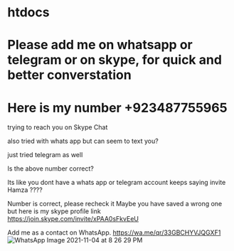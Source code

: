 # htdocs
# Please add me on whatsapp or telegram or on skype, for quick and better converstation
# Here is my number +923487755965


trying to reach you on Skype Chat 


also tried with whats app but can seem to text you?


just tried telegram as well


Is the above number correct?

Its like you dont have a whats app or telegram account   keeps saying invite Hamza ????

Number is correct, please recheck it Maybe you have saved a wrong one but here is my skype profile link
https://join.skype.com/invite/xPAA0sFkvEeU

<!--  -->
Add me as a contact on WhatsApp. https://wa.me/qr/33GBCHYVJQGXF1
![WhatsApp Image 2021-11-04 at 8 26 29 PM](https://user-images.githubusercontent.com/61942838/140353251-f7c7f8a9-de1e-4075-b3d1-0c9d5eadfde3.jpeg)
